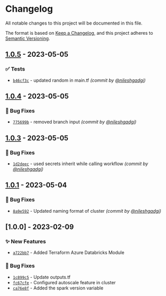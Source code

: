 # Changelog
All notable changes to this project will be documented in this file.

The format is based on [Keep a Changelog](https://keepachangelog.com/en/1.0.0/),
and this project adheres to [Semantic Versioning](https://semver.org/spec/v2.0.0.html).

## [1.0.5] - 2023-05-05
### :white_check_mark: Tests
- [`b46cf3c`](https://github.com/clouddrove/test-caller/commit/b46cf3cf1d05a59845ce48362f48d3f848b2a72a) - updated random in main.tf *(commit by [@nileshgadgi](https://github.com/nileshgadgi))*


## [1.0.4] - 2023-05-05
### :bug: Bug Fixes
- [`775699b`](https://github.com/clouddrove/test-caller/commit/775699b820bbc4450528a5c4635f0bc23ce5d8de) - removed branch input *(commit by [@nileshgadgi](https://github.com/nileshgadgi))*


## [1.0.3] - 2023-05-05
### :bug: Bug Fixes
- [`1d2deec`](https://github.com/clouddrove/test-caller/commit/1d2deec4a03a465d3e6cfa49cae98a509f13c7a3) - used secrets inherit while calling workflow *(commit by [@nileshgadgi](https://github.com/nileshgadgi))*


## [1.0.1] - 2023-05-04
### :bug: Bug Fixes
- [`8a9e592`](https://github.com/clouddrove/terraform-azure-databricks/commit/8a9e592b0e8b6c5acebcb8c4bc7b1eed46da9bf8) - Updated naming format of cluster *(commit by [@nileshgadgi](https://github.com/nileshgadgi))*


## [1.0.0] - 2023-02-09
### :sparkles: New Features
- [`a722bb7`](https://github.com/clouddrove/terraform-azure-databricks/commit/a722bb7e85699d8a643e1ec92dd2ea64f564e736) - Added Terraform Azure Databricks Module
### :bug: Bug Fixes
- [`1c899c5`](https://github.com/clouddrove/terraform-azure-databricks/commit/1c899c5b3c909499b180bffc20f8caf2ab2bb4ee) - Update outputs.tf
- [`fc67cfe`](https://github.com/clouddrove/terraform-azure-databricks/commit/fc67cfe1e96f5b602517829c9d3ef79570c826a2) - Configured autoscale feature in cluster
- [`ca76e8f`](https://github.com/clouddrove/terraform-azure-databricks/commit/ca76e8f7e454cfcbfd75b142624da1e35c0ff1d8) - Added the spark version variable

[1.0.1]: https://github.com/clouddrove/terraform-azure-databricks/compare/1.0.0...1.0.1
[1.0.3]: https://github.com/clouddrove/test-caller/compare/1.0.2...1.0.3
[1.0.4]: https://github.com/clouddrove/test-caller/compare/1.0.3...1.0.4
[1.0.5]: https://github.com/clouddrove/test-caller/compare/1.0.4...1.0.5